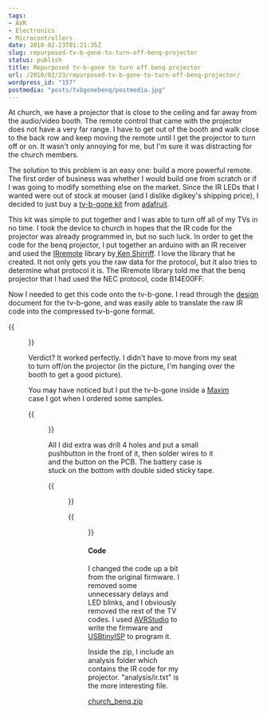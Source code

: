 ```yaml
---
tags:
- AVR
- Electronics
- Microcontrollers
date: 2010-02-23T01:21:35Z
slug: repurposed-tv-b-gone-to-turn-off-benq-projector
status: publish
title: Repurposed tv-b-gone to turn off benq projector
url: /2010/02/23/repurposed-tv-b-gone-to-turn-off-benq-projector/
wordpress_id: "157"
postmedia: "posts/tvbgonebenq/postmedia.jpg"
---
```


At church, we have a projector that is close to the ceiling and far away from the audio/video booth. The remote control that came with the projector does not have a very far range. I have to get out of the booth and walk close to the back row and keep moving the remote until I get the projector to turn off or on. It wasn't only annoying for me, but I'm sure it was distracting for the church members.
<!--more-->

The solution to this problem is an easy one: build a more powerful remote. The first order of business was whether I would build one from scratch or if I was going to modify something else on the market. Since the IR LEDs that I wanted were out of stock at mouser (and I dislike digikey's shipping price), I decided to just buy a [tv-b-gone kit](http://www.adafruit.com/index.php?main_page=product_info&cPath=20&products_id=73&zenid=bac5d01d94a94bb0fa1075e8e3f6bdbc) from [adafruit](http://www.adafruit.com/).

This kit was simple to put together and I was able to turn off all of my TVs in no time. I took the device to church in hopes that the IR code for the projector was already programmed in, but no such luck. In order to get the code for the benq projector, I put together an arduino with an IR receiver and used the [IRremote](http://www.arcfn.com/2009/08/multi-protocol-infrared-remote-library.html) library by[ Ken Shirriff](http://www.arcfn.com/). I love the library that he created. It not only gets you the raw data for the protocol, but it also tries to determine what protocol it is. The IRremote library told me that the benq projector that I had used the NEC protocol, code B14E00FF.

Now I needed to get this code onto the tv-b-gone. I read through the [design](http://www.ladyada.net/make/tvbgone/design.html) document for the tv-b-gone, and was easily able to translate the raw IR code into the compressed tv-b-gone format.

{{<figure src="/downloads/wp-content/uploads/2010/02/IMG_0067.jpg" title="Tv-b-gone at church" size="1024x768" link="/downloads/wp-content/uploads/2010/02/IMG_0067.jpg">}}

Verdict? It worked perfectly. I didn't have to move from my seat to turn off/on the projector (in the picture, I'm hanging over the booth to get a good picture).

You may have noticed but I put the tv-b-gone inside a [Maxim](http://www.maxim-ic.com/) case I got when I ordered some samples.

{{<figure src="/downloads/wp-content/uploads/2010/02/IMG_0080.jpg" title="Maxim case" size="1024x768" link="/downloads/wp-content/uploads/2010/02/IMG_0080.jpg">}}

All I did extra was drill 4 holes and put a small pushbutton in the front of it, then solder wires to it and the button on the PCB. The battery case is stuck on the bottom with double sided sticky tape.

{{<figure src="/downloads/wp-content/uploads/2010/02/IMG_0078.jpg" title="Pushbutton on case" size="1024x768" link="/downloads/wp-content/uploads/2010/02/IMG_0078.jpg">}}

{{<figure src="/downloads/wp-content/uploads/2010/02/IMG_0079.jpg" title="Soldered to pushbutton on PCB" size="1024x768" link="/downloads/wp-content/uploads/2010/02/IMG_0079.jpg">}}


#### Code


I changed the code up a bit from the original firmware. I removed some unnecessary delays and LED blinks, and I obviously removed the rest of the TV codes. I used [AVRStudio](http://www.atmel.com/dyn/products/tools_card.asp?tool_id=2725) to write the firmware and [USBtinyISP](http://www.ladyada.net/make/usbtinyisp/index.html) to program it.

Inside the zip, I include an analysis folder which contains the IR code for my projector. "analysis/ir.txt" is the more interesting file.

[church_benq.zip](/downloads/wp-content/uploads/2010/02/church_benq.zip)
